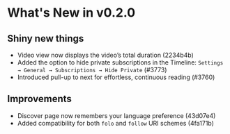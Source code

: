 # What's New in v0.2.0

## Shiny new things

- Video view now displays the video’s total duration (2234b4b)
- Added the option to hide private subscriptions in the Timeline: `Settings → General → Subscriptions → Hide Private` (#3773)
- Introduced pull-up to next for effortless, continuous reading (#3760)

## Improvements

- Discover page now remembers your language preference (43d07e4)
- Added compatibility for both `folo` and `follow` URI schemes (4fa171b)

